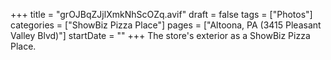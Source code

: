 +++
title = "grOJBqZJjlXmkNhScOZq.avif"
draft = false
tags = ["Photos"]
categories = ["ShowBiz Pizza Place"]
pages = ["Altoona, PA (3415 Pleasant Valley Blvd)"]
startDate = ""
+++
The store's exterior as a ShowBiz Pizza Place.
